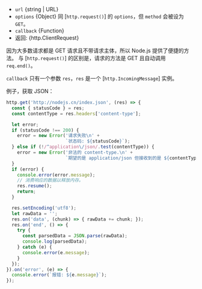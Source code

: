 <!-- YAML
added: v0.3.6
changes:
  - version: v10.9.0
    pr-url: https://github.com/nodejs/node/pull/21616
    description: The `url` parameter can now be passed along with a separate
                 `options` object.
  - version: v7.5.0
    pr-url: https://github.com/nodejs/node/pull/10638
    description: The `options` parameter can be a WHATWG `URL` object.
-->

* `url` {string | URL}
* `options` {Object} 同 [`http.request()`] 的 `options`，但 `method` 会被设为 `GET`。
* `callback` {Function}
* 返回: {http.ClientRequest}

因为大多数请求都是 GET 请求且不带请求主体，所以 Node.js 提供了便捷的方法。
与 [`http.request()`] 的区别是，请求的方法是 GET 且自动调用 `req.end()`。

`callback` 只有一个参数 `res`，`res` 是一个 [`http.IncomingMessage`] 实例。

例子，获取 JSON：

```js
http.get('http://nodejs.cn/index.json', (res) => {
  const { statusCode } = res;
  const contentType = res.headers['content-type'];

  let error;
  if (statusCode !== 200) {
    error = new Error('请求失败\n' +
                      `状态码: ${statusCode}`);
  } else if (!/^application\/json/.test(contentType)) {
    error = new Error('非法的 content-type.\n' +
                      `期望的是 application/json 但接收到的是 ${contentType}`);
  }
  if (error) {
    console.error(error.message);
    // 消费响应的数据以释放内存。
    res.resume();
    return;
  }

  res.setEncoding('utf8');
  let rawData = '';
  res.on('data', (chunk) => { rawData += chunk; });
  res.on('end', () => {
    try {
      const parsedData = JSON.parse(rawData);
      console.log(parsedData);
    } catch (e) {
      console.error(e.message);
    }
  });
}).on('error', (e) => {
  console.error(`报错: ${e.message}`);
});
```

